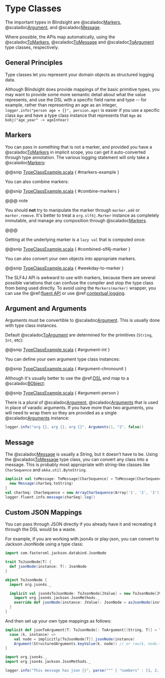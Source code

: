 # Type Classes

The important types in Blindsight are @scaladoc[Markers](com.tersesystems.blindsight.Markers), @scaladoc[Argument](com.tersesystems.blindsight.Argument), and  @scaladoc[Message](com.tersesystems.blindsight.Message).

 Where possible, the APIs map automatically, using the @scaladoc[ToMarkers](com.tersesystems.blindsight.ToMarkers), @scaladoc[ToMessage](com.tersesystems.blindsight.ToMessage) and @scaladoc[ToArgument](com.tersesystems.blindsight.ToArgument) type classes, respectively.

## General Principles

Type classes let you represent your domain objects as structured logging data. 

Although Blindsight does provide mappings of the basic primitive types, you may want to provide some more semantic detail about what the value represents, and use the DSL with a specific field name and type -- for example, rather than representing an age as an integer, `logger.info("person age = {}", persion.age)` is easier if you use a specific class `Age` and have a type class instance that represents that `Age` as `bobj("age_year" -> ageInYear)`

## Markers

You can pass in something that is not a marker, and provided you have a @scaladoc[ToMarkers](com.tersesystems.blindsight.ToMarkers) in implicit scope, you can get it auto-converted through type annotation.  The various logging statement will only take a @scaladoc[Markers](com.tersesystems.blindsight.Markers):

@@snip [TypeClassExample.scala](../../../test/scala/example/typeclasses/TypeClassExample.scala) { #markers-example }

You can also combine markers:

@@snip [TypeClassExample.scala](../../../test/scala/example/typeclasses/TypeClassExample.scala) { #combine-markers }

@@@ note

You should **not** try to manipulate the marker through `marker.add` or `marker.remove`.  It's better to treat a `org.slf4j.Marker` instance as completely immutable, and manage any composition through @scaladoc[Markers](com.tersesystems.blindsight.Markers).

@@@

Getting at the underlying marker is a `lazy val` that is computed once:

@@snip [TypeClassExample.scala](../../../test/scala/example/typeclasses/TypeClassExample.scala) { #combined-slf4j-marker }

You can also convert your own objects into appropriate markers.

@@snip [TypeClassExample.scala](../../../test/scala/example/typeclasses/TypeClassExample.scala) { #weekday-to-marker }

The SLF4J API is awkward to use with markers, because there are several possible variations that can confuse the compiler and stop the type class from being used directly.  To avoid using the `Markers(marker)` wrapper, you can use the @ref:[fluent API](fluent.md) or use @ref:[contextual logging](context.md).

## Argument and Arguments

Arguments must be convertible to @scaladoc[Argument](com.tersesystems.blindsight.Argument).  This is usually done with type class instances.

Default @scaladoc[ToArgument](com.tersesystems.blindsight.ToArgument) are determined for the primitives (`String`, `Int`, etc):

@@snip [TypeClassExample.scala](../../../test/scala/example/typeclasses/TypeClassExample.scala) { #argument-int }

You can define your own argument type class instances:

@@snip [TypeClassExample.scala](../../../test/scala/example/typeclasses/TypeClassExample.scala) { #argument-chronounit }

Although it's usually better to use the @ref:[DSL](dsl.md) and map to a @scaladoc[BObject](com.tersesystems.blindsight.AST.BObject):

@@snip [TypeClassExample.scala](../../../test/scala/example/typeclasses/TypeClassExample.scala) { #argument-person }

There is a plural of @scaladoc[Argument](com.tersesystems.blindsight.Argument), @scaladoc[Arguments](com.tersesystems.blindsight.Arguments) that is used in place of varadic arguments.  If you have more than two arguments, you will need to wrap them so they are provided as a single @scaladoc[Arguments](com.tersesystems.blindsight.Arguments) instance:

```scala
logger.info("arg {}, arg {}, arg {}", Arguments(1, "2", false))
```

## Message

The @scaladoc[Message](com.tersesystems.blindsight.Message) is usually a String, but it doesn't have to be.  Using the @scaladoc[ToMessage](com.tersesystems.blindsight.ToMessage) type class, you can convert any class into a message.  This is probably most appropriate with string-like classes like `CharSequence` and `akka.util.ByteString`.

```scala
implicit val toMessage: ToMessage[CharSequence] = ToMessage[CharSequence] { charSeq =>
  new Message(charSeq.toString)
}
val charSeq: CharSequence = new ArrayCharSequence(Array('1', '2', '3'))
logger.fluent.info.message(charSeq).log()
```

## Custom JSON Mappings

You can pass through JSON directly if you already have it and recreating it through the DSL would be a waste.

For example, if you are working with json4s or play-json, you can convert to Jackson JsonNode using a type class:

```scala
import com.fasterxml.jackson.databind.JsonNode

trait ToJsonNode[T] {
  def jsonNode(instance: T): JsonNode
}

object ToJsonNode {
  import org.json4s._

  implicit val json4sToJsonNode: ToJsonNode[JValue] = new ToJsonNode[JValue] {
    import org.json4s.jackson.JsonMethods._
    override def jsonNode(instance: JValue): JsonNode = asJsonNode(instance)
  }
}
```

And then set up your own type mappings as follows:

```scala
implicit def jsonToArgument[T: ToJsonNode]: ToArgument[(String, T)] = ToArgument {
  case (k, instance) =>
    val node = implicitly[ToJsonNode[T]].jsonNode(instance)
    Argument(StructuredArguments.keyValue(k, node)) // or raw(k, node.toPrettyString)
}

import org.json4s._
import org.json4s.jackson.JsonMethods._

logger.info("This message has json {}", parse(""" { "numbers" : [1, 2, 3, 4] } """))
```